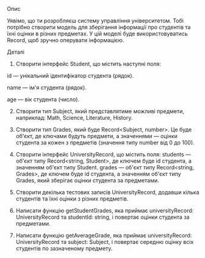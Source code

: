 Опис

Уявімо, що ти розробляєш систему управління університетом. Тобі потрібно створити модель для зберігання інформації про студентів та їхні оцінки в різних предметах. У цій моделі буде використовуватись Record, щоб зручно оперувати інформацією.

Деталі
1. Створити інтерфейс Student, що містить наступні поля:

id — унікальний ідентифікатор студента (рядок).

name — ім'я студента (рядок).

age — вік студента (число).

2. Створити тип Subject, який представлятиме можливі предмети, наприклад: Math, Science, Literature, History.

3. Створити тип Grades, який буде Record<Subject, number>. Це буде об'єкт, де ключами будуть предмети, а значеннями — оцінки студента за кожен з предметів (значення типу number від 0 до 100).

4. Створити інтерфейс UniversityRecord, що містить поля:
students — об'єкт типу Record<string, Student>, де ключем буде id студента, а значенням об'єкт типу Student.
grades — об'єкт типу Record<string, Grades>, де ключем буде id студента, а значенням об'єкт типу Grades, який зберігає оцінки студента за предметами.

5. Створити декілька тестових записів UniversityRecord, додавши кілька студентів та їхні оцінки з різних предметів.

6. Написати функцію getStudentGrades, яка приймає universityRecord: UniversityRecord та studentId: string, і повертає оцінки студента за предметами.

7. Написати функцію getAverageGrade, яка приймає universityRecord: UniversityRecord та subject: Subject, і повертає середню оцінку всіх студентів по зазначеному предмету.
